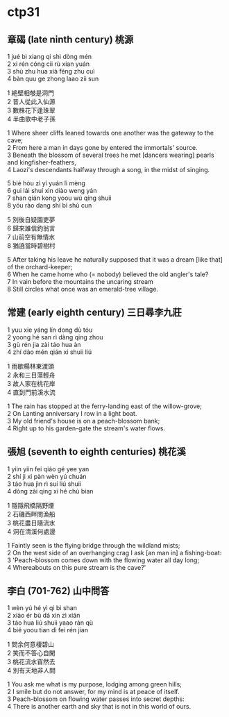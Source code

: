 # ctp31

## 章碣 (late ninth century) 桃源

1 jué bì xiang qi shì dòng mén  
2 xi rén cóng cii rù xian yuán  
3 shù zhu hua xià féng zhu cuì  
4 bàn quu ge zhong laao zii sun

1 絶壁相攲是洞門  
2 昔人從此入仙源  
3 數株花下逢珠翠  
4 半曲歌中老子孫

1 Where sheer cliffs leaned towards one another was the gateway to the cave;  
2 From here a man in days gone by entered the immortals' source.  
3 Beneath the blossom of several trees he met [dancers wearing] pearls and kingfisher-feathers,  
4 Laozi's descendants halfway through a song, in the midst of singing.

5 bié hòu zì yí yuán lì mèng  
6 gui lái shuí xìn diào weng yán  
7 shan qián kong yoou wú qíng shuii  
8 yóu rào dang shí bì shù cun

5 別後自疑園吏夢  
6 歸來誰信釣翁言  
7 山前空有無情水  
8 猶遶當時碧樹村

5 After taking his leave he naturally supposed that it was a dream [like that] of the orchard-keeper;  
6 When he came home who (= nobody) believed the old angler's tale?  
7 In vain before the mountains the uncaring stream  
8 Still circles what once was an emerald-tree village.

## 常建 (early eighth century) 三日尋李九莊

1 yuu xie yáng lín dong dù tóu  
2 yoong hé san rì dàng qing zhou  
3 gù rén jia zài táo hua àn  
4 zhí dào mén qián xi shuii liú

1 雨歇楊林東渡頭  
2 永和三日蕩輕舟  
3 故人家在桃花岸  
4 直到門前溪水流

1 The rain has stopped at the ferry-landing east of the willow-grove;  
2 On Lanting anniversary I row in a light boat.  
3 My old friend's house is on a peach-blossom bank;  
4 Right up to his garden-gate the stream's water flows.

## 張旭 (seventh to eighth centuries) 桃花溪

1 yiin yiin fei qiáo gé yee yan  
2 shí ji xi pàn wèn yú chuán  
3 táo hua jìn rì suí liú shuii  
4 dòng zài qing xi hé chù bian

1 隱隱飛橋隔野煙  
2 石磯西畔問漁船  
3 桃花盡日隨流水  
4 洞在清溪何處邊

1 Faintly seen is the flying bridge through the wildland mists;  
2 On the west side of an overhanging crag I ask [an man in] a fishing-boat:  
3 'Peach-blossom comes down with the flowing water all day long;  
4 Whereabouts on this pure stream is the cave?'

## 李白 (701-762) 山中問答

1 wèn yú hé yì qi bì shan  
2 xiào ér bù dá xin zì xián  
3 táo hua liú shuii yaao rán qù  
4 bié yoou tian dì fei rén jian

1 問余何意棲碧山  
2 笑而不答心自閑  
3 桃花流水窅然去  
4 別有天地非人間

1 You ask me what is my purpose, lodging among green hills;  
2 I smile but do not answer, for my mind is at peace of itself.  
3 Peach-blossom on flowing water passes into secret depths:  
4 There is another earth and sky that is not in this world of ours.
